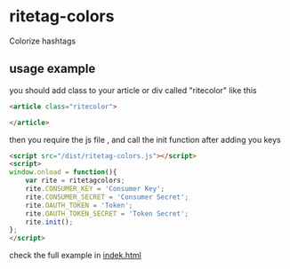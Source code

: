 # ritetag-colors
Colorize hashtags


## usage example

you should add class to your article or div called "ritecolor" like this 
```html
<article class="ritecolor">

</article>
```
then you require the js file , and call the init function after adding you keys  
```html
<script src="/dist/ritetag-colors.js"></script>
<script>
window.onload = function(){
	var rite = ritetagcolors;
	rite.CONSUMER_KEY = 'Consumer Key';
	rite.CONSUMER_SECRET = 'Consumer Secret';
	rite.OAUTH_TOKEN = 'Token';
	rite.OAUTH_TOKEN_SECRET = 'Token Secret';
	rite.init();
};
</script>
```

check the full example in [indek.html](https://github.com/Xloka/ritetag-colors/blob/master/index.html)
